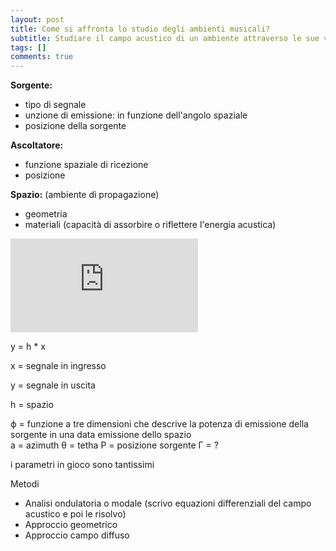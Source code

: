 ```yaml
---
layout: post
title: Come si affronta lo studio degli ambienti musicali?
subtitle: Studiare il campo acustico di un ambiente attraverso le sue variabili (sorgente, ascoltatore, spazio)
tags: []
comments: true
---
```



**Sorgente:**

- tipo di segnale
- unzione di emissione: in funzione dell'angolo spaziale
- posizione della sorgente


**Ascoltatore:**

- funzione spaziale di ricezione
- posizione

**Spazio:** (ambiente di propagazione)

- geometria
- materiali (capacità di assorbire o riflettere l'energia acustica)


<div class="container">
 <iframe src="https://www.youtube.com/embed/lLUcOFwZvyY" 
 frameborder="0" allowfullscreen class="video"></iframe>
 </div>


y = h * x

x = segnale in ingresso

y = segnale in uscita

h = spazio


ϕ = funzione a tre dimensioni che descrive la potenza di emissione della sorgente in una data emissione dello spazio  
a = azimuth
θ = tetha
P = posizione sorgente
Γ = ?



i parametri in gioco sono tantissimi


Metodi

- Analisi ondulatoria o modale (scrivo equazioni differenziali del campo acustico e poi le risolvo)
- Approccio geometrico
- Approccio campo diffuso
